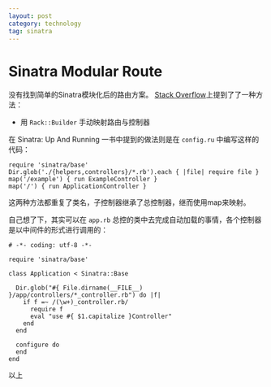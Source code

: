 ```yaml
---
layout: post
category: technology
tag: sinatra
---
```


Sinatra Modular Route
===

没有找到简单的Sinatra模块化后的路由方案。
[Stack Overflow](http://stackoverflow.com/questions/2480607/using-cucumber-with-modular-sinatra-apps)上提到了了一种方法：

+ 用 `Rack::Builder` 手动映射路由与控制器

在 Sinatra: Up And Running 一书中提到的做法则是在 `config.ru` 中编写这样的代码：

    require 'sinatra/base'
    Dir.glob('./{helpers,controllers}/*.rb').each { |file| require file }
    map('/example') { run ExampleController }
    map('/') { run ApplicationController }

这两种方法都重复了类名，子控制器继承了总控制器，继而使用map来映射。

自己想了下，其实可以在 `app.rb` 总控的类中去完成自动加载的事情，各个控制器是以中间件的形式进行调用的：

    # -*- coding: utf-8 -*-

    require 'sinatra/base'

    class Application < Sinatra::Base

      Dir.glob("#{ File.dirname(__FILE__) }/app/controllers/*_controller.rb") do |f|
        if f =~ /(\w+)_controller.rb/
          require f
          eval "use #{ $1.capitalize }Controller"
        end
      end

      configure do
      end
    end

以上
